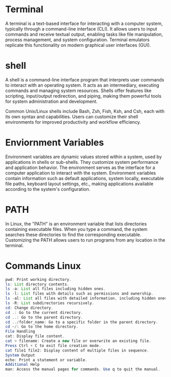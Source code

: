 # Terminal

A terminal is a text-based interface for interacting with a computer system, typically through a command-line interface (CLI). It allows users to input commands and receive textual output, enabling tasks like file manipulation, process management, and system configuration. Terminal emulators replicate this functionality on modern graphical user interfaces (GUI).

# shell

A shell is a command-line interface program that interprets user commands to interact with an operating system. It acts as an intermediary, executing commands and managing system resources. Shells offer features like scripting, input/output redirection, and piping, making them powerful tools for system administration and development.

 Common Unix/Linux shells include Bash, Zsh, Fish, Ksh, and Csh, each with its own syntax and capabilities. Users can customize their shell environments for improved productivity and workflow efficiency.

# Enviornment Variables

Environment variables are dynamic values stored within a system, used by applications in shells or sub-shells. They customize system performance and application behavior. The environment serves as the interface for a computer application to interact with the system. Environment variables contain information such as default applications, system locally, executable file paths, keyboard layout settings, etc., making applications available according to the system's configuration.

# PATH

In Linux, the "PATH" is an environment variable that lists directories containing executable files. When you type a command, the system searches these directories to find the corresponding executable. Customizing the PATH allows users to run programs from any location in the terminal.

# Commands Linux

```java
pwd: Print working directory.
ls: List directory contents.
ls -a: List all files including hidden ones.
ls -l: List files with details such as permissions and ownership.
ls -al: List all files with detailed information, including hidden ones.
ls -R: List subdirectories recursively.
cd: Change directory.
cd .: Go to the current directory.
cd ..: Go to the parent directory.
cd ../folder_name: Go to a specific folder in the parent directory.
cd ~/: Go to the home directory.
File Handling
cat: Display file content.
cat > filename: Create a new file or overwrite an existing file.
Press Ctrl + C to exit file creation mode.
cat file1 file2: Display content of multiple files in sequence.
System Output
echo: Print a statement or variable.
Additional Help
man: Access the manual pages for commands. Use q to quit the manual.
```
